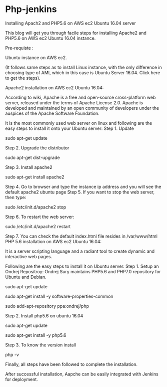# Php-jenkins

Installing Apach2 and PHP5.6 on AWS ec2 Ubuntu 16.04 server

This blog will get you through facile steps for installing Apache2 and PHP5.6 on AWS ec2 Ubuntu 16.04 instance.

Pre-requiste :

Ubuntu instance on AWS ec2.

(It follows same steps as to install Linux instance, with the only difference in choosing type of AMI, which in this case is Ubuntu Server 16.04. Click here to get the steps).

 
Apache2 installation on AWS ec2 Ubuntu 16.04:

According to wiki, Apache is a free and open-source cross-platform web server, released under the terms of Apache License 2.0. Apache is developed and maintained by an open community of developers under the auspices of the Apache Software Foundation.

It is the most commonly used web server on linux and following are the easy steps to install it onto your Ubuntu server:
Step 1. Update

sudo apt-get update

Step 2. Upgrade the distributor

sudo apt-get dist-upgrade

Step 3. Install apache2

sudo apt-get install apache2

Step 4. Go to browser and type the instance ip address and you will see the default apache2 ubuntu page
Step 5. If you want to stop the web server, then type:

sudo /etc/init.d/apache2 stop

Step 6. To restart the web server:

sudo /etc/init.d/apache2 restart

Step 7. You can check the default index.html file resides in /var/www/html
PHP 5.6 installation on AWS ec2 Ubuntu 16.04:

It is a server scripting language and a radiant tool to create dynamic and interactive web pages.

Following are the easy steps to install it on Ubuntu server.
Step 1. Setup an Ondrej Repositroy: Ondrej Sury maintains PHP5.6 and PHP7.0 repository for Ubuntu and Debian.

sudo apt-get update

sudo apt-get install -y software-properties-common

sudo add-apt-repository ppa:ondrej/php

Step 2. Install php5.6 on ubuntu 16.04

sudo apt-get update

sudo apt-get install -y php5.6

Step 3. To know the version install

php -v

Finally, all steps have been followed to complete the installation.

After successful installation, Aapche can be easily integrated with Jenkins for deployment.
